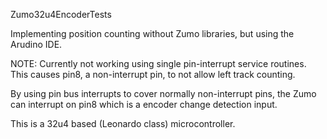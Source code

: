 Zumo32u4EncoderTests

Implementing position counting without Zumo libraries,
but using the Arudino IDE.

NOTE:
Currently not working using single pin-interrupt service routines.
This causes pin8, a non-interrupt pin, to not allow left track counting.

By using pin bus interrupts to cover normally non-interrupt pins,
the Zumo can interrupt on pin8 which is a encoder change detection input.

This is a 32u4 based (Leonardo class) microcontroller.
